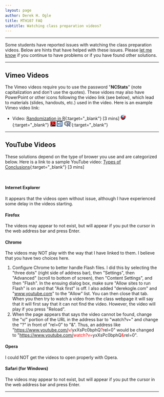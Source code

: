 ```yaml
---
layout: page
author: Derek H. Ogle
title: MTH107 FAQ
subtitle: Watching class preparation videos?
---
```


----

Some students have reported issues with watching the class preparation videos. Below are hints that have helped with these issues. Please [let me know](mailto:derek@derekogle.com) if you continue to have problems or if you have found other solutions.

----

## Vimeo Videos
The Vimeo videos require you to use the password "**NCStats**" (note capitalization and don't use the quotes). These vidoes may also have PowerPoint or other icons following the video link (see below), which lead to materials (slides, handouts, etc.) used in the video. Here is an example Vimeo video link:

* Video: [Randomization in R](https://vimeo.com/user45324800/random-numbers){:target="_blank"} [3 mins] [![Web](../../../img/web.png)](../../../modules/DataProduction_RHO.html){:target="_blank"}  [![PDF](../../../img/pdf.png)](../../../modules/DataProduction_RHO.pdf) [![MSWord](../../../img/word.png)](../../../modules/DataProduction_RHO.docx)  [![R](../../../img/Rlogo.png)](../../../modules/DataProduction_RHO.R){:target="_blank"}

----

## YouTube Videos
These solutions depend on the type of brower you use and are categorized below. Here is a link to a sample YouTube video: [Types of Conclusions](https://www.youtube.com/v/5zkg1w5zoQ0?rel=0&start=1597){:target="_blank"} [3 mins]

&nbsp;

#### Internet Explorer
It appears that the videos open without issue, although I have experienced some delay in the videos starting.


#### Firefox
The videos may appear to not exist, but will appear if you put the cursor in the web address bar and press Enter. 


#### Chrome
The videos may NOT play with the way that I have linked to them. I believe that you have two choices here.

1. Configure Chrome to better handle Flash files. I did this by selecting the "three dots" (right side of address bar), then "Settings", then "Advanced" (scroll to bottom of screen), then "Content Settings", and then "Flash". In the ensuing dialog box, make sure "Allow sites to run Flash" is on and that "Ask first" is off. I also added "derekogle.com" and "www.youtube.com" to the "Allow" list. You can then close that tab. When you then try to watch a video from the class webpage it will say that it will first say that it can not find the video. However, the video will play if you press "Reload".
1. When the page appears that says the video cannot be found, change the "v/" portion of the URL in the address bar to "watch?v=" and change the "?" in front of "rel=0" to "&". Thus, an address like "https://www.youtube.com/<span style="color:red">v/</span>yxXsPc0bphQ<span style="color:red">?</span>rel=0" would be changed to "https://www.youtube.com/<span style="color:red">watch?v=</span>yxXsPc0bphQ<span style="color:red">&</span>rel=0".


#### Opera
I could NOT get the videos to open properly with Opera.


#### Safari (for Windows)
The videos may appear to not exist, but will appear if you put the cursor in the web address bar and press Enter.

----
